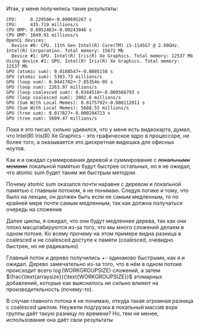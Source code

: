 Итак, у меня получились такие результаты:
```commandline
CPU:     0.229506+-0.000695267 s
CPU:     435.719 millions/s
CPU OMP: 0.0952463+-0.00243946 s
CPU OMP: 1049.91 millions/s
OpenCL devices:
  Device #0: CPU. 11th Gen Intel(R) Core(TM) i5-1145G7 @ 2.60GHz. Intel(R) Corporation. Total memory: 15672 Mb
  Device #1: GPU. Intel(R) Iris(R) Xe Graphics. Total memory: 12537 Mb
Using device #1: GPU. Intel(R) Iris(R) Xe Graphics. Total memory: 12537 Mb
GPU (atomic sum): 0.0188547+-0.0005158 s
GPU (atomic sum): 5303.73 millions/s
GPU (loop sum): 0.0441702+-7.85354e-05 s
GPU (loop sum): 2263.97 millions/s
GPU (loop coalesced sum): 0.0344518+-0.000566793 s
GPU (loop coalesced sum): 2902.6 millions/s
GPU (Sum With Local Memes): 0.0175792+-0.000112011 s
GPU (Sum With Local Memes): 5688.55 millions/s
GPU (tree sum): 0.017827+-0.000294723 s
GPU (tree sum): 5609.47 millions/s
```
Пока я это писал, сильно удивился, что у меня есть 
видеокарта, думал, что Intel(R) Iris(R) Xe Graphics - это 
графическое ядро в процессоре, не более того, а 
оказывается это дискретная видюшка для офисных ноутов.

Как я и ожидал суммирования деревой и суммирование с 
~~локальными мемами~~ локальной памятью будут быстрее 
остальных, но я не ожидал, что atomic sum будет таким же 
быстрым методом.

Почему atomic sum оказался почти наравне с деревом и
локальной памятью с главным потоком, я не понимаю.
Следуя логике и тому, что было на лекции, он должен быть 
если не самым медленным, то по крайней мере почти самым 
медленным, так как должна получаться очередь на сложение

Далее циклы, я ожидал, что они будут медленнее дерева, 
так как они плохо масштабируются из-за
того, что мы много сложений делаем в одном потоке. 
Ко всему прочему на этом примере видна разница в coalesced
и не coalesced доступе к памяти (coalesced, очевидно быстрее, 
но не радикально)

Главный поток и дерево получились +- одинаково быстрыми,
как я и ожидал. Дерево замечательно из-за того, что в нём в
одном потоке происходит всего $\log(\text{WORKGROUPSIZE})$ 
сложений, а затем $\frac{\text{arraysize}}{\text{WORKGROUPSIZE}}$
атомарных добавлений, которые как выяснилось не сильно влияют
на производительность (почему-то).

В случае главного потока я не понимаю, откуда такая огромная разница с 
coalesced циклом. Неужели подгрузка в локальный массив ворк группы 
даёт такую разницу по времени? Но, тем не менее, использование она даёт свои результаты